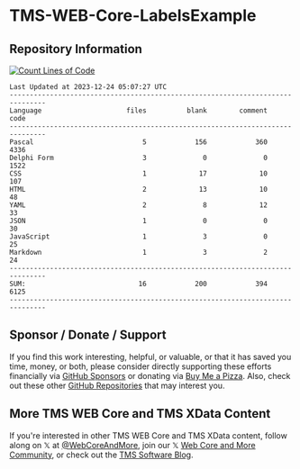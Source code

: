 # TMS-WEB-Core-LabelsExample

## Repository Information
[![Count Lines of Code](https://github.com/500Foods/TMS-WEB-Core-LabelsExample/actions/workflows/main.yml/badge.svg)](https://github.com/500Foods/TMS-WEB-Core-LabelsExample/actions/workflows/main.yml)
<!--CLOC-START -->
```
Last Updated at 2023-12-24 05:07:27 UTC
-------------------------------------------------------------------------------
Language                     files          blank        comment           code
-------------------------------------------------------------------------------
Pascal                           5            156            360           4336
Delphi Form                      3              0              0           1522
CSS                              1             17             10            107
HTML                             2             13             10             48
YAML                             2              8             12             33
JSON                             1              0              0             30
JavaScript                       1              3              0             25
Markdown                         1              3              2             24
-------------------------------------------------------------------------------
SUM:                            16            200            394           6125
-------------------------------------------------------------------------------
```
<!--CLOC-END-->

## Sponsor / Donate / Support
If you find this work interesting, helpful, or valuable, or that it has saved you time, money, or both, please consider directly supporting these efforts financially via [GitHub Sponsors](https://github.com/sponsors/500Foods) or donating via [Buy Me a Pizza](https://www.buymeacoffee.com/andrewsimard500). Also, check out these other [GitHub Repositories](https://github.com/500Foods?tab=repositories&q=&sort=stargazers) that may interest you.

## More TMS WEB Core and TMS XData Content
If you're interested in other TMS WEB Core and TMS XData content, follow along on 𝕏 at [@WebCoreAndMore](https://x.com/WebCoreAndMore), join our 𝕏 [Web Core and More Community](https://twitter.com/i/communities/1683267402384183296), or check out the [TMS Software Blog](https://www.tmssoftware.com/site/blog.asp).
